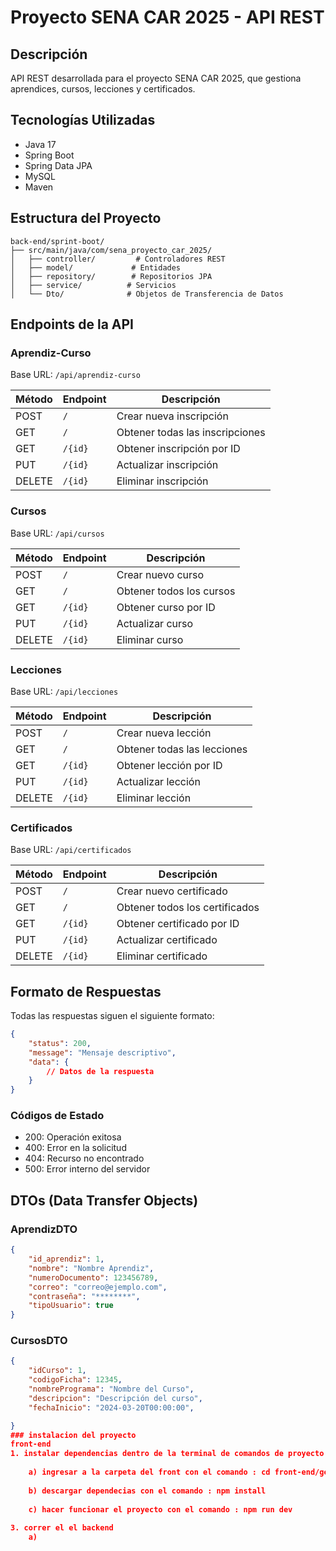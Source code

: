 # Proyecto SENA CAR 2025 - API REST

## Descripción
API REST desarrollada para el proyecto SENA CAR 2025, que gestiona aprendices, cursos, lecciones y certificados.

## Tecnologías Utilizadas
- Java 17
- Spring Boot
- Spring Data JPA
- MySQL
- Maven

## Estructura del Proyecto
```
back-end/sprint-boot/
├── src/main/java/com/sena_proyecto_car_2025/
│   ├── controller/         # Controladores REST
│   ├── model/             # Entidades
│   ├── repository/        # Repositorios JPA
│   ├── service/          # Servicios
│   └── Dto/              # Objetos de Transferencia de Datos
```

## Endpoints de la API

### Aprendiz-Curso
Base URL: `/api/aprendiz-curso`

| Método | Endpoint | Descripción |
|--------|----------|-------------|
| POST   | `/`      | Crear nueva inscripción |
| GET    | `/`      | Obtener todas las inscripciones |
| GET    | `/{id}`  | Obtener inscripción por ID |
| PUT    | `/{id}`  | Actualizar inscripción |
| DELETE | `/{id}`  | Eliminar inscripción |

### Cursos
Base URL: `/api/cursos`

| Método | Endpoint | Descripción |
|--------|----------|-------------|
| POST   | `/`      | Crear nuevo curso |
| GET    | `/`      | Obtener todos los cursos |
| GET    | `/{id}`  | Obtener curso por ID |
| PUT    | `/{id}`  | Actualizar curso |
| DELETE | `/{id}`  | Eliminar curso |

### Lecciones
Base URL: `/api/lecciones`

| Método | Endpoint | Descripción |
|--------|----------|-------------|
| POST   | `/`      | Crear nueva lección |
| GET    | `/`      | Obtener todas las lecciones |
| GET    | `/{id}`  | Obtener lección por ID |
| PUT    | `/{id}`  | Actualizar lección |
| DELETE | `/{id}`  | Eliminar lección |

### Certificados
Base URL: `/api/certificados`

| Método | Endpoint | Descripción |
|--------|----------|-------------|
| POST   | `/`      | Crear nuevo certificado |
| GET    | `/`      | Obtener todos los certificados |
| GET    | `/{id}`  | Obtener certificado por ID |
| PUT    | `/{id}`  | Actualizar certificado |
| DELETE | `/{id}`  | Eliminar certificado |

## Formato de Respuestas

Todas las respuestas siguen el siguiente formato:

```json
{
    "status": 200,
    "message": "Mensaje descriptivo",
    "data": {
        // Datos de la respuesta
    }
}
```

### Códigos de Estado
- 200: Operación exitosa
- 400: Error en la solicitud
- 404: Recurso no encontrado
- 500: Error interno del servidor

## DTOs (Data Transfer Objects)

### AprendizDTO
```json
{
    "id_aprendiz": 1,
    "nombre": "Nombre Aprendiz",
    "numeroDocumento": 123456789,
    "correo": "correo@ejemplo.com",
    "contraseña": "********",
    "tipoUsuario": true
}
```

### CursosDTO
```json
{
    "idCurso": 1,
    "codigoFicha": 12345,
    "nombrePrograma": "Nombre del Curso",
    "descripcion": "Descripción del curso",
    "fechaInicio": "2024-03-20T00:00:00",

}
### instalacion del proyecto
front-end
1. instalar dependencias dentro de la terminal de comandos de proyecto
   
    a) ingresar a la carpeta del front con el comando : cd front-end/gestion
   
    b) descargar dependecias con el comando : npm install
   
    c) hacer funcionar el proyecto con el comando : npm run dev
    
3. correr el el backend
    a) 
